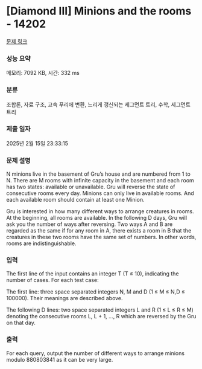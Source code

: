 # [Diamond III] Minions and the rooms - 14202 

[문제 링크](https://www.acmicpc.net/problem/14202) 

### 성능 요약

메모리: 7092 KB, 시간: 332 ms

### 분류

조합론, 자료 구조, 고속 푸리에 변환, 느리게 갱신되는 세그먼트 트리, 수학, 세그먼트 트리

### 제출 일자

2025년 2월 15일 23:33:15

### 문제 설명

<p>N minions live in the basement of Gru’s house and are numbered from 1 to N. There are M rooms with infinite capacity in the basement and each room has two states: available or unavailable. Gru will reverse the state of consecutive rooms every day. Minions can only live in available rooms. And each available room should contain at least one Minion.</p>

<p>Gru is interested in how many different ways to arrange creatures in rooms. At the beginning, all rooms are available. In the following D days, Gru will ask you the number of ways after reversing. Two ways A and B are regarded as the same if for any room in A, there exists a room in B that the creatures in these two rooms have the same set of numbers. In other words, rooms are indistinguishable.</p>

### 입력 

 <p>The first line of the input contains an integer T (T ≤ 10), indicating the number of cases. For each test case:</p>

<p>The first line: three space separated integers N, M and D (1 ≤ M ≤ N,D ≤ 100000). Their meanings are described above.</p>

<p>The following D lines: two space separated integers L and R (1 ≤ L ≤ R ≤ M) denoting the consecutive rooms L, L + 1, ..., R which are reversed by the Gru on that day.</p>

### 출력 

 <p>For each query, output the number of different ways to arrange minions modulo 880803841 as it can be very large.</p>


